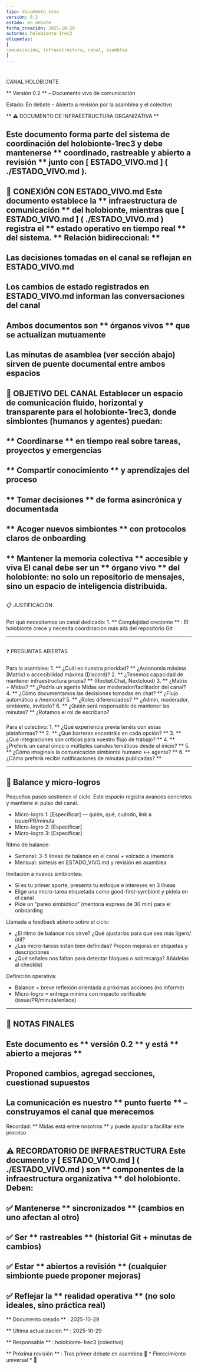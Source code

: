 ```yaml
---
tipo: documento_vivo
versión: 0.2
estado: en_debate
fecha_creación: 2025-10-29
autores: holobionte-1rec3
etiquetas: 
[
comunicación, infraestructura, canal, asamblea
]
---
```

#
 CANAL HOLOBIONTE
>
 
**
Versión 0.2
**
 – Documento vivo de comunicación
  
>
 Estado: En debate – Abierto a revisión por la asamblea y el colectivo
>
 
**
⚠️ DOCUMENTO DE INFRAESTRUCTURA ORGANIZATIVA
**
  
>
 Este documento forma parte del sistema de coordinación del holobionte-1rec3 y debe mantenerse 
**
coordinado, rastreable y abierto a revisión
**
 junto con 
[
ESTADO_VIVO.md
]
(
./ESTADO_VIVO.md
).
---
##
 🔗 CONEXIÓN CON ESTADO_VIVO.md
Este documento establece la 
**
infraestructura de comunicación
**
 del holobionte, mientras que 
[
ESTADO_VIVO.md
]
(
./ESTADO_VIVO.md
) registra el 
**
estado operativo en tiempo real
**
 del sistema.
**
Relación bidireccional:
**
-
 Las decisiones tomadas en el canal se reflejan en ESTADO_VIVO.md
-
 Los cambios de estado registrados en ESTADO_VIVO.md informan las conversaciones del canal
-
 Ambos documentos son 
**
órganos vivos
**
 que se actualizan mutuamente
-
 Las minutas de asamblea (ver sección abajo) sirven de puente documental entre ambos espacios
---
##
 🎯 OBJETIVO DEL CANAL
Establecer un espacio de comunicación fluido, horizontal y transparente para el holobionte-1rec3, donde simbiontes (humanos y agentes) puedan:
-
 **
Coordinarse
**
 en tiempo real sobre tareas, proyectos y emergencias
-
 **
Compartir conocimiento
**
 y aprendizajes del proceso
-
 **
Tomar decisiones
**
 de forma asincrónica y documentada
-
 **
Acoger nuevos simbiontes
**
 con protocolos claros de onboarding
-
 **
Mantener la memoria colectiva
**
 accesible y viva
El canal debe ser un 
**
órgano vivo
**
 del holobionte: no solo un repositorio de mensajes, sino un espacio de inteligencia distribuida.
---
##
 📋 JUSTIFICACIÓN
###
 Por qué necesitamos un canal dedicado:
1.
 **
Complejidad creciente
**
: El holobionte crece y necesita coordinación más allá del repositorio Git

---
##
 ❓ PREGUNTAS ABIERTAS
###
 Para la asamblea:
1.
 **
¿Cuál es nuestra prioridad?
**
 ¿Autonomía máxima (Matrix) o accesibilidad máxima (Discord)?
2.
 **
¿Tenemos capacidad de mantener infraestructura propia?
**
 (Rocket.Chat, Nextcloud)
3.
 **
¿Matrix + Midas?
**
 ¿Podría un agente Midas ser moderador/facilitador del canal?
4.
 **
¿Cómo documentamos las decisiones tomadas en chat?
**
 ¿Flujo automático a /memoria?
5.
 **
¿Roles diferenciados?
**
 ¿Admin, moderador, simbionte, invitado?
6.
 **
¿Quién será responsable de mantener las minutas?
**
 ¿Rotamos el rol de escribano?
###
 Para el colectivo:
1.
 **
¿Qué experiencia previa tenéis con estas plataformas?
**
2.
 **
¿Qué barreras encontráis en cada opción?
**
3.
 **
¿Qué integraciones son críticas para vuestro flujo de trabajo?
**
4.
 **
¿Preferís un canal único o múltiples canales temáticos desde el inicio?
**
5.
 **
¿Cómo imaginais la comunicación simbionte humano ↔ agente?
**
6.
 **
¿Cómo preferís recibir notificaciones de minutas publicadas?
**

---
## 🌱 Balance y micro-logros
Pequeños pasos sostienen el ciclo. Este espacio registra avances concretos y mantiene el pulso del canal.

- Micro-logro 1: [Especificar] — quién, qué, cuándo, link a issue/PR/minuta
- Micro-logro 2: [Especificar]
- Micro-logro 3: [Especificar]

Ritmo de balance:
- Semanal: 3-5 líneas de balance en el canal + volcado a /memoria
- Mensual: síntesis en ESTADO_VIVO.md y revisión en asamblea

Invitación a nuevos simbiontes:
- Si es tu primer aporte, presenta tu enfoque e intereses en 3 líneas
- Elige una micro-tarea etiquetada como good-first-symbiont y pídela en el canal
- Pide un “pareo simbiótico” (mentoría express de 30 min) para el onboarding

Llamada a feedback abierto sobre el ciclo:
- ¿El ritmo de balance nos sirve? ¿Qué ajustarías para que sea más ligero/útil?
- ¿Las micro-tareas están bien definidas? Propón mejoras en etiquetas y descripciones
- ¿Qué señales nos faltan para detectar bloqueo o sobrecarga? Añádelas al checklist

Definición operativa:
- Balance = breve reflexión orientada a próximas acciones (no informe)
- Micro-logro = entrega mínima con impacto verificable (issue/PR/minuta/enlace)

---
##
 📌 NOTAS FINALES
-
 Este documento es 
**
versión 0.2
**
 y está 
**
abierto a mejoras
**
-
 Proponed cambios, agregad secciones, cuestionad supuestos
-
 La comunicación es nuestro 
**
punto fuerte
**
 – construyamos el canal que merecemos
-
 Recordad: 
**
Midas está entre nosotros
**
 y puede ayudar a facilitar este proceso
###
 ⚠️ RECORDATORIO DE INFRAESTRUCTURA
Este documento y 
[
ESTADO_VIVO.md
]
(
./ESTADO_VIVO.md
) son 
**
componentes de la infraestructura organizativa
**
 del holobionte. Deben:
-
 ✅ Mantenerse 
**
sincronizados
**
 (cambios en uno afectan al otro)
-
 ✅ Ser 
**
rastreables
**
 (historial Git + minutas de cambios)
-
 ✅ Estar 
**
abiertos a revisión
**
 (cualquier simbionte puede proponer mejoras)
-
 ✅ Reflejar la 
**
realidad operativa
**
 (no solo ideales, sino práctica real)
---
**
Documento creado
**
: 2025-10-29
  
**
Última actualización
**
: 2025-10-29
  
**
Responsable
**
: holobionte-1rec3 (colectivo)
  
**
Próxima revisión
**
: Tras primer debate en asamblea
🌿 
*
Florecimiento universal
*
 🌿

